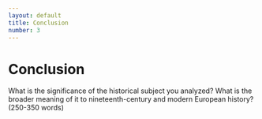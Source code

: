 ```yaml
---
layout: default
title: Conclusion
number: 3
---
```


# Conclusion

What is the significance of the historical subject you analyzed? What is the broader meaning of it to nineteenth-century and modern European history? (250-350 words)
